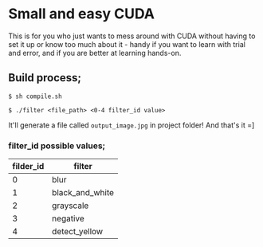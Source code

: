 
# Small and easy CUDA 

This is for you who just wants to mess around with CUDA without having to set it up or know too much about it - handy if you want to learn with trial and error, and if you are better at learning hands-on.

## Build process;

`$ sh compile.sh`

`$ ./filter <file_path> <0-4 filter_id value>`

It'll generate a file called `output_image.jpg` in project folder!
And that's it =]

### filter_id possible values;

|filder_id| filter |
|--|--|
| 0 | blur
| 1 | black_and_white
| 2 | grayscale
| 3 | negative
| 4 | detect_yellow

